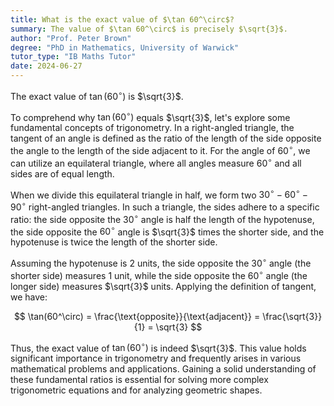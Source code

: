 ```yaml
---
title: What is the exact value of $\tan 60^\circ$?
summary: The value of $\tan 60^\circ$ is precisely $\sqrt{3}$.
author: "Prof. Peter Brown"
degree: "PhD in Mathematics, University of Warwick"
tutor_type: "IB Maths Tutor"
date: 2024-06-27
---
```


The exact value of $\tan(60^\circ)$ is $\sqrt{3}$.

To comprehend why $\tan(60^\circ)$ equals $\sqrt{3}$, let's explore some fundamental concepts of trigonometry. In a right-angled triangle, the tangent of an angle is defined as the ratio of the length of the side opposite the angle to the length of the side adjacent to it. For the angle of $60^\circ$, we can utilize an equilateral triangle, where all angles measure $60^\circ$ and all sides are of equal length.

When we divide this equilateral triangle in half, we form two $30^\circ-60^\circ-90^\circ$ right-angled triangles. In such a triangle, the sides adhere to a specific ratio: the side opposite the $30^\circ$ angle is half the length of the hypotenuse, the side opposite the $60^\circ$ angle is $\sqrt{3}$ times the shorter side, and the hypotenuse is twice the length of the shorter side.

Assuming the hypotenuse is $2$ units, the side opposite the $30^\circ$ angle (the shorter side) measures $1$ unit, while the side opposite the $60^\circ$ angle (the longer side) measures $\sqrt{3}$ units. Applying the definition of tangent, we have:

$$ 
\tan(60^\circ) = \frac{\text{opposite}}{\text{adjacent}} = \frac{\sqrt{3}}{1} = \sqrt{3} 
$$

Thus, the exact value of $\tan(60^\circ)$ is indeed $\sqrt{3}$. This value holds significant importance in trigonometry and frequently arises in various mathematical problems and applications. Gaining a solid understanding of these fundamental ratios is essential for solving more complex trigonometric equations and for analyzing geometric shapes.
    